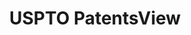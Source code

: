---
bigquery: https://console.cloud.google.com/bigquery?p=patents-public-data&d=patentsview&page=dataset
citation: Attribution should be given to PatentsView for use, distribution, or derivative
  works.
code: https://github.com/CSSIP-AIR/PatentsView-Code-Snippets/
contributors: USPTO
cost: None
description: 'PatentsView includes US patent data including raw data (summaries, applications,
  pregrant applications), disambugations of inventors and assignees, and inventor
  gender estimates.  Also foreign priority data, # of figures and sheets, and government
  interest statements.'
documentation: https://patentsview.org/query/builder-faqs
last_edit: 04/06/2022, 08:47:26
location: https://patentsview.org/
maintained_by: USPTO
record_creation_timestamp: 12/2/2020 17:20:46
schema_fields:
- relkind
- disamb_assignee_id_20191008
- field_id
- action_date
- disamb_inventor_id_20191008
- disamb_inventor_id_20171003
- subsection_id
- subgroup
- disamb_assignee_id_20200331
- title
- country
- date
- name_last
- country_transformed
- sequence
- contract_award_number
- deceased
- disamb_inventor_id_20170808
- group
- patent_id
- term_disclaimer
- inventor_id
- num_figures
- disamb_assignee_id_20200630
- name_first
- category_id
- exemplary
- latlong
- city
- ipc_version_indicator
- category
- f102_date
- organization_id
- dependent
- classification_value
- fname
- length
- filename
- reldocno
- assignee_id
- rawassignee_id
- disclaimer_date
- _371_date
- attribution_status
- _102_date
- name
- abstract
- f371_date
- disamb_assignee_id_20191231
- num_sheets
- rule_47
- disamb_inventor_id_20170307
- application_id
- longitude
- id
- level_one
- subclass_id
- lname
- disamb_inventor_id_20200929
- section
- number
- county
- classification_level
- type
- term_extension
- lawyer_id
- disamb_inventor_id_20200331
- disamb_assignee_id_20190312
- disamb_inventor_id_20200630
- kind
- field_title
- doctype
- male_flag
- symbol_position
- term_grant
- subcategory_id
- subclass
- num_claims
- state_fips
- state
- status
- level_three
- mainclass_id
- gi_statement
- ipc_class
- main_group
- disamb_assignee_id_20190820
- latitude
- latin_name
- publication_number
- subgroup_id
- male
- rawlocation_id
- disamb_inventor_id_20191231
- county_fips
- applicant_type
- variety
- disamb_inventor_id_20180528
- disamb_inventor_id_20190820
- text
- disamb_inventor_id_20201229
- section_id
- disamb_inventor_id_20171226
- designation
- doc_type
- disamb_inventor_id_20181127
- organization
- classification_data_source
- location_id
- citation_id
- role
- series_code
- lapse_of_patent
- classification_status
- sector_title
- disamb_inventor_id_20190312
- rawinventor_id
- disamb_assignee_id_20181127
- disamb_assignee_id_20200929
- group_id
- level_two
- num
- rel_id
- withdrawn
- uuid
shortname: patentsview
tags:
- disambiguation
- United States
- gender
terms_of_use: Creative Commons Attribution 4.0 International License.
timeframe: 1963-1999
title: USPTO PatentsView
uuid: cf1780b1-e265-4e49-8d1d-83b9cfe0fd9a
---